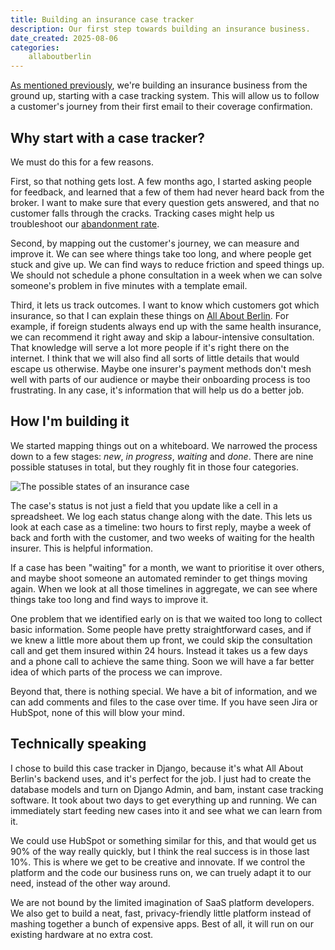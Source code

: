 ```yaml
---
title: Building an insurance case tracker
description: Our first step towards building an insurance business.
date_created: 2025-08-06
categories:
    allaboutberlin
---
```

[As mentioned previously](/blog/health-insurance), we're building an insurance business from the ground up, starting with a case tracking system. This will allow us to follow a customer's journey from their first email to their coverage confirmation.

## Why start with a case tracker?

We must do this for a few reasons.

First, so that nothing gets lost. A few months ago, I started asking people for feedback, and learned that a few of them had never heard back from the broker. I want to make sure that every question gets answered, and that no customer falls through the cracks. Tracking cases might help us troubleshoot our [abandonment rate](https://en.wikipedia.org/wiki/Abandonment_rate).

Second, by mapping out the customer's journey, we can measure and improve it. We can see where things take too long, and where people get stuck and give up. We can find ways to reduce friction and speed things up. We should not schedule a phone consultation in a week when we can solve someone's problem in five minutes with a template email.

Third, it lets us track outcomes. I want to know which customers got which insurance, so that I can explain these things on [All About Berlin](https://allaboutberlin.com/guides/german-health-insurance). For example, if foreign students always end up with the same health insurance, we can recommend it right away and skip a labour-intensive consultation. That knowledge will serve a lot more people if it's right there on the internet. I think that we will also find all sorts of little details that would escape us otherwise. Maybe one insurer's payment methods don't mesh well with parts of our audience or maybe their onboarding process is too frustrating. In any case, it's information that will help us do a better job.

## How I'm building it

We started mapping things out on a whiteboard. We narrowed the process down to a few stages: *new*, *in progress*, *waiting* and *done*. There are nine possible statuses in total, but they roughly fit in those four categories.

![The possible states of an insurance case](/images/insurance-case-tracking-model.jpg)

The case's status is not just a field that you update like a cell in a spreadsheet. We log each status change along with the date. This lets us look at each case as a timeline: two hours to first reply, maybe a week of back and forth with the customer, and two weeks of waiting for the health insurer. This is helpful information.

If a case has been "waiting" for a month, we want to prioritise it over others, and maybe shoot someone an automated reminder to get things moving again. When we look at all those timelines in aggregate, we can see where things take too long and find ways to improve it.

One problem that we identified early on is that we waited too long to collect basic information. Some people have pretty straightforward cases, and if we knew a little more about them up front, we could skip the consultation call and get them insured within 24 hours. Instead it takes us a few days and a phone call to achieve the same thing. Soon we will have a far better idea of which parts of the process we can improve.

Beyond that, there is nothing special. We have a bit of information, and we can add comments and files to the case over time. If you have seen Jira or HubSpot, none of this will blow your mind.

## Technically speaking

I chose to build this case tracker in Django, because it's what All About Berlin's backend uses, and it's perfect for the job. I just had to create the database models and turn on Django Admin, and bam, instant case tracking software. It took about two days to get everything up and running. We can immediately start feeding new cases into it and see what we can learn from it.

We could use HubSpot or something similar for this, and that would get us 90% of the way really quickly, but I think the real success is in those last 10%. This is where we get to be creative and innovate. If we control the platform and the code our business runs on, we can truely adapt it to our need, instead of the other way around.

We are not bound by the limited imagination of SaaS platform developers. We also get to build a neat, fast, privacy-friendly little platform instead of mashing together a bunch of expensive apps. Best of all, it will run on our existing hardware at no extra cost.